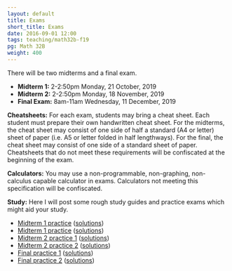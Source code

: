 ```yaml
---
layout: default
title: Exams
short_title: Exams
date: 2016-09-01 12:00
tags: teaching/math32b-f19
pg: Math 32B
weight: 400
---
```


There will be two midterms and a final exam.

* __Midterm 1:__ 2-2:50pm Monday, 21 October, 2019
* __Midterm 2:__ 2-2:50pm Monday, 18 November, 2019
* __Final Exam:__ 8am-11am Wednesday, 11 December, 2019

__Cheatsheets:__ For each exam, students may bring a cheat sheet. Each student must prepare their own handwritten cheat sheet. For the midterms, the cheat sheet may consist of one side of half a standard (A4 or letter) sheet of paper (i.e. A5 or letter folded in half lengthways). For the final, the cheat sheet may consist of one side of a standard sheet of paper. Cheatsheets that do not meet these requirements will be confiscated at the beginning of the exam.

__Calculators:__ You may use a non-programmable, non-graphing, non-calculus capable calculator in exams. Calculators not meeting this specification will be confiscated.

__Study:__ Here I will post some rough study guides and practice exams which might aid your study.


- [Midterm 1 practice](midterm1-practice1.pdf) ([solutions](midterm1-practice1-solutions.pdf))
- [Midterm 1 practice](midterm1-practice2.pdf) ([solutions](midterm1-practice2-solutions.pdf))
- [Midterm 2 practice 1](midterm2-practice1.pdf) ([solutions](midterm2-practice1-solutions.pdf))
- [Midterm 2 practice 2](midterm2-practice2.pdf) ([solutions](midterm2-practice2-solutions.pdf))
- [Final practice 1](final-practice1.pdf) ([solutions](final-practice1-solutions.pdf))
- [Final practice 2](final-practice2.pdf) ([solutions](final-practice2-solutions.pdf))
